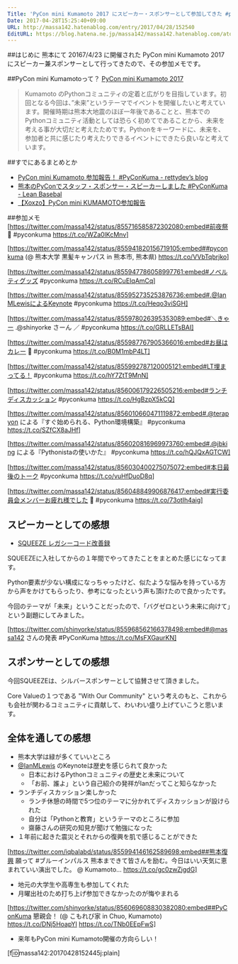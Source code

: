 ```yaml
---
Title: 'PyCon mini Kumamoto 2017 にスピーカー・スポンサーとして参加してきた #pyconkuma'
Date: 2017-04-28T15:25:40+09:00
URL: http://massa142.hatenablog.com/entry/2017/04/28/152540
EditURL: https://blog.hatena.ne.jp/massa142/massa142.hatenablog.com/atom/entry/10328749687240740471
---
```


##はじめに
熊本にて 20167/4/23 に開催された PyCon mini Kumamoto 2017 にスピーカー兼スポンサーとして行ってきたので、その参加メモです。

##PyCon mini Kumamotoって？
[PyCon mini Kumamoto 2017](http://kumamoto.pycon.jp/)

> Kumamoto のPythonコミュニティの定着と広がりを目指しています。初回となる今回は、”未来”というテーマでイベントを開催したいと考えています。開催時期は熊本大地震のほぼ一年後であることと、熊本でのPythonコミュニティ活動としては恐らく初めてであることから、未来を考える事が大切だと考えたためです。Pythonをキーワードに、未来を、参加者と共に感じたり考えたりできるイベントにできたら良いなと考えています。

##すでにあるまとめとか
+ [PyCon mini Kumamoto 参加報告！ #PyConKuma - rettydev’s blog](http://engineer.retty.me/entry/pycon-mini-kumamoto)
+ [熊本のPyConでスタッフ・スポンサー・スピーカーしました #PyConKuma - Lean Basebal](http://shinyorke.hatenablog.com/entry/pycon-mini-kumamoto)
+ [【Xoxzo】PyCon mini KUMAMOTO参加報告](https://blog.xoxzo.com/ja/2017/04/27/pycon-kumamoto-2017-report/)

##参加メモ
[https://twitter.com/massa142/status/855716585872302080:embed#前夜祭 🍻 #pyconkuma https://t.co/WZa0lKcMnv]

[https://twitter.com/massa142/status/855941820156719105:embed##pyconkuma (@ 熊本大学 黒髪キャンパス in 熊本市, 熊本県) https://t.co/VVbTqbrjko]

[https://twitter.com/massa142/status/855947786058997761:embed#ノベルティグッズ #pyconkuma https://t.co/RCuEIqAmCq]

[https://twitter.com/massa142/status/855952735253876736:embed#.@IanMLewisによるKeynote #pyconkuma https://t.co/Heqo3viSGH]

[https://twitter.com/massa142/status/855978026395353089:embed#＼きゃー .@shinyorke さーん ／ #pyconkuma https://t.co/GRLLETsBAI]

[https://twitter.com/massa142/status/855987767905366016:embed#お昼はカレー 🍛 #pyconkuma https://t.co/B0M1mbP4LT]

[https://twitter.com/massa142/status/855992787120005121:embed#LT埋まってる！ #pyconkuma https://t.co/hY7ZtT9MnN]

[https://twitter.com/massa142/status/856006179226505216:embed#ランチディスカッション #pyconkuma https://t.co/HgBzpX5kCQ]

[https://twitter.com/massa142/status/856010660471119872:embed#.@terapyon による『すぐ始められる、Python環境構築』 #pyconkuma https://t.co/SZfCX8aJHf]

[https://twitter.com/massa142/status/856020816969973760:embed#.@jbking による『Pythonistaの使いかた』 #pyconkuma https://t.co/hQJQxAGTCW]

[https://twitter.com/massa142/status/856030400275075072:embed#本日最後のトーク #pyconkuma https://t.co/vuHfDuoD8q]

[https://twitter.com/massa142/status/856048849906876417:embed#実行委員会メンバーお疲れ様でした 🎉 #pyconkuma https://t.co/73otIh4aig]

## スピーカーとしての感想
+ [SQUEEZE レガシーコード改善録](https://massa142.github.io/pyconminikumamoto2017/)

SQUEEZEに入社してからの１年間でやってきたことをまとめた感じになってます。

Python要素が少ない構成になっちゃったけど、似たような悩みを持っている方から声をかけてもらったり、参考になったという声も頂けたので良かったです。

今回のテーマが「未来」ということだったので、「バグゼロという未来に向けて」という副題にしてみました。

[https://twitter.com/shinyorke/status/855968562166378498:embed#@massa142 さんの発表 #PyConKuma https://t.co/MsFXGaurKN]

## スポンサーとしての感想
今回SQUEEZEは、シルバースポンサーとして協賛させて頂きました。

Core Valueの１つである "With Our Community" という考えのもと、これからも会社が関わるコミュニティに貢献して、わいわい盛り上げていこうと思います。


## 全体を通しての感想
+ 熊本大学は緑が多くていいところ
+ [@IanMLewis](https://twitter.com/IanMLewis) のKeynoteは歴史を感じられて良かった
	+ 日本におけるPythonコミュニティの歴史と未来について
	+ 「お前、誰よ」という自己紹介の発祥がIanだってこと知らなかった
+ ランチディスカッション楽しかった
	+ ランチ休憩の時間で5つ位のテーマに分かれてディスカッションが設けられた
	+ 自分は「Pythonと教育」というテーマのところに参加
	+ 齋藤さんの研究の知見が聞けて勉強になった
+ １年前に起きた震災とそれからの復興を肌で感じることができた

[https://twitter.com/iqbalabd/status/855994146162589698:embed##熊本復興 願って #ブルーインパルス 熊本まできて皆さんを励む。今日はいい天気に恵まれていい演出でした。 @ Kumamoto… https://t.co/gc0zwZjgdG]

+ 地元の大学生や高専生も参加してくれた
+ 月曜出社のため打ち上げ参加できなかったのが悔やまれる

[https://twitter.com/shinyorke/status/856069608830382080:embed##PyConKuma 懇親会！ (@ こもれび家 in Chuo, Kumamoto) https://t.co/DNj5HoapYI https://t.co/TNb0EEpFwS]

+ 来年もPyCon mini Kumamoto開催の方向らしい！

[f:id:massa142:20170428152445j:plain]
